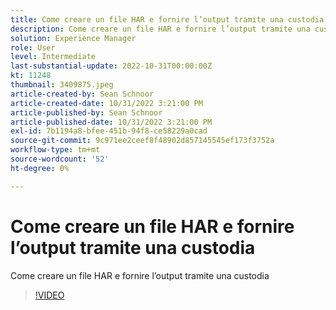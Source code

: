 ```yaml
---
title: Come creare un file HAR e fornire l’output tramite una custodia
description: Come creare un file HAR e fornire l’output tramite una custodia
solution: Experience Manager
role: User
level: Intermediate
last-substantial-update: 2022-10-31T00:00:00Z
kt: 11248
thumbnail: 3409875.jpeg
article-created-by: Sean Schnoor
article-created-date: 10/31/2022 3:21:00 PM
article-published-by: Sean Schnoor
article-published-date: 10/31/2022 3:21:00 PM
exl-id: 7b1194a8-bfee-451b-94f8-ce58229a0cad
source-git-commit: 9c971ee2ceef8f48902d857145545ef173f3752a
workflow-type: tm+mt
source-wordcount: '52'
ht-degree: 0%

---
```


# Come creare un file HAR e fornire l’output tramite una custodia

Come creare un file HAR e fornire l’output tramite una custodia

>[!VIDEO](https://video.tv.adobe.com/v/3409875/?quality=12&learn=on)
